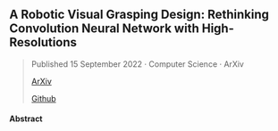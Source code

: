 ## A Robotic Visual Grasping Design: Rethinking Convolution Neural Network with High-Resolutions

> Published 15 September 2022 · Computer Science · ArXiv
>
> [ArXiv](https://arxiv.org/abs/2209.07459)
>
> [Github]()

#### Abstract
